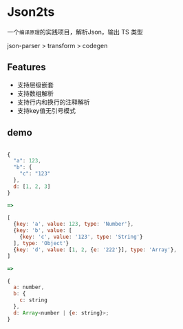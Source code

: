 # Json2ts

一个`编译原理`的实践项目，解析Json，输出 TS 类型

json-parser > transform > codegen

## Features

- 支持层级嵌套
- 支持数组解析
- 支持行内和换行的注释解析
- 支持key值无引号模式

## demo 

```js

{
  "a": 123,
  "b": {
    "c": "123"
  },
  d: [1, 2, 3]
} 

=>

[
  {key: 'a', value: 123, type: 'Number'},
  {key: 'b', value: [
    {key: 'c', value: '123', type: 'String'}
  ], type: 'Object'}
  {key: 'd', value: [1, 2, {e: '222'}], type: 'Array'},
]

=>

{
  a: number,
  b: {
    c: string
  },
  d: Array<number | {e: string}>;
}

```